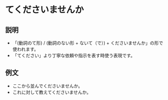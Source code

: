 # てくださいませんか

## 説明

- 「(動詞のて形) / (動詞のない形 + ないて（で）) + くださいませんか」の形で使われます。
- 「てください」より丁寧な依頼や指示を表す時使う表現です。

## 例文

- ここから並んでくださいませんか。
- これに対して教えてくださいませんか。